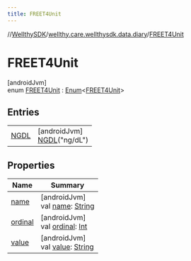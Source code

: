 ```yaml
---
title: FREET4Unit
---
```

//[WellthySDK](../../../index.html)/[wellthy.care.wellthysdk.data.diary](../index.html)/[FREET4Unit](index.html)



# FREET4Unit



[androidJvm]\
enum [FREET4Unit](index.html) : [Enum](https://kotlinlang.org/api/latest/jvm/stdlib/kotlin/-enum/index.html)&lt;[FREET4Unit](index.html)&gt;



## Entries


| | |
|---|---|
| [NGDL](-n-g-d-l/index.html) | [androidJvm]<br>[NGDL](-n-g-d-l/index.html)("ng/dL") |


## Properties


| Name | Summary |
|---|---|
| [name](../../wellthy.care.wellthysdk.utils/-google-fit-syncing-manager/-syncing-data-type/-s-t-e-p-s/index.html#-372974862%2FProperties%2F-1123460525) | [androidJvm]<br>val [name](../../wellthy.care.wellthysdk.utils/-google-fit-syncing-manager/-syncing-data-type/-s-t-e-p-s/index.html#-372974862%2FProperties%2F-1123460525): [String](https://kotlinlang.org/api/latest/jvm/stdlib/kotlin/-string/index.html) |
| [ordinal](../../wellthy.care.wellthysdk.utils/-google-fit-syncing-manager/-syncing-data-type/-s-t-e-p-s/index.html#-739389684%2FProperties%2F-1123460525) | [androidJvm]<br>val [ordinal](../../wellthy.care.wellthysdk.utils/-google-fit-syncing-manager/-syncing-data-type/-s-t-e-p-s/index.html#-739389684%2FProperties%2F-1123460525): [Int](https://kotlinlang.org/api/latest/jvm/stdlib/kotlin/-int/index.html) |
| [value](value.html) | [androidJvm]<br>val [value](value.html): [String](https://kotlinlang.org/api/latest/jvm/stdlib/kotlin/-string/index.html) |

